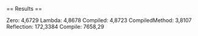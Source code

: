 == Results ==

Zero: 4,6729
Lambda: 4,8678
Compiled: 4,8723
CompiledMethod: 3,8107
Reflection: 172,3384
Compile: 7658,29
